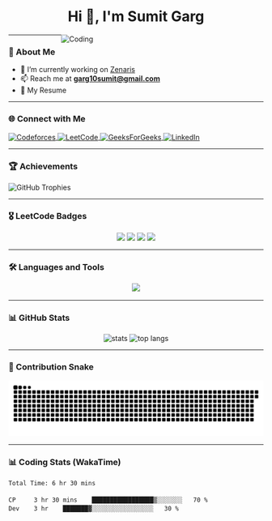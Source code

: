 <h1 align="center">Hi 👋, I'm Sumit Garg</h1>

<img align="right" alt="Coding" width="400" src="https://cdn.dribbble.com/users/1162077/screenshots/3848914/programmer.gif">

---

### 🚀 About Me  
- 🔭 I’m currently working on [Zenaris](https://zenaris-amber.vercel.app/)  
- 📫 Reach me at **garg10sumit@gmail.com**  
- 📄 My Resume  

---

### 🌐 Connect with Me
<p align="left">
  <a href="https://codeforces.com/profile/sumit_garg" target="blank">
    <img align="center" src="https://raw.githubusercontent.com/rahuldkjain/github-profile-readme-generator/master/src/images/icons/Social/codeforces.svg" alt="Codeforces" height="30" width="40" />
  </a>
  <a href="https://leetcode.com/u/garg10sumit/" target="blank">
    <img align="center" src="https://raw.githubusercontent.com/rahuldkjain/github-profile-readme-generator/master/src/images/icons/Social/leet-code.svg" alt="LeetCode" height="30" width="40" />
  </a>
  <a href="https://www.geeksforgeeks.org/user/garg1078ln/" target="blank">
    <img align="center" src="https://raw.githubusercontent.com/rahuldkjain/github-profile-readme-generator/master/src/images/icons/Social/geeks-for-geeks.svg" alt="GeeksForGeeks" height="30" width="40" />
  </a>
  <a href="https://www.linkedin.com/in/sumit-garg---/" target="blank">
    <img align="center" src="https://raw.githubusercontent.com/rahuldkjain/github-profile-readme-generator/master/src/images/icons/Social/linked-in-alt.svg" alt="LinkedIn" height="30" width="40" />
  </a>
</p>

---

### 🏆 Achievements
<p align="left">
  <img src="https://github-profile-trophy.vercel.app/?username=SumitGarg11&theme=onedark&margin-w=10&margin-h=10&no-bg=true&no-frame=true" alt="GitHub Trophies" />
</p>

---

### 🎖️ LeetCode Badges
<p align="center">
  <img src="https://assets.leetcode.com/static_assets/marketing/2024-200.gif" height="150" />
  <img src="https://assets.leetcode.com/static_assets/marketing/2023-100.gif" height="150" />
  <img src="https://assets.leetcode.com/static_assets/marketing/2024-50.gif" height="150" />
  <img src="https://assets.leetcode.com/static_assets/public/images/badges/2023/gif/2023-10.gif" height="150" />
</p>

---

### 🛠️ Languages and Tools
<p align="center">
  <img src="https://skillicons.dev/icons?i=c,cpp,python,java,html,css,javascript,bootstrap,tailwind,react,django,flask,mysql,mongodb,postgres,git,github,docker,heroku,aws,tensorflow,pytorch,opencv" />
</p>

---
### 📊 GitHub Stats
<p align="center">
  <img src="https://github-readme-stats.vercel.app/api?username=SumitGarg11&show_icons=true&theme=radical" alt="stats" height="160"/>
  <img src="https://github-readme-stats.vercel.app/api/top-langs/?username=SumitGarg11&layout=compact&theme=radical" alt="top langs" height="160"/>
</p>

---

### 🐍 Contribution Snake
<p align="center">
  <img src="https://github.com/SohaHussain/SohaHussain/blob/main/github-contribution-grid-snake.svg" />
</p>

---

### 📊 Coding Stats (WakaTime)
```txt
Total Time: 6 hr 30 mins

CP     3 hr 30 mins    █████████████████▒░░░░░░░   70 %
Dev    3 hr    ███████▓░░░░░░░░░░░░░░░░░   30 %

